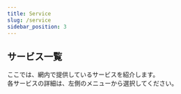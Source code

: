 ```yaml
---
title: Service
slug: /service
sidebar_position: 3
---
```

## サービス一覧
ここでは、網内で提供しているサービスを紹介します。  
各サービスの詳細は、左側のメニューから選択してください。